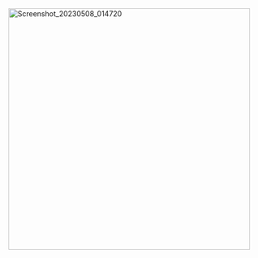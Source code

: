 <img width="476" alt="Screenshot_20230508_014720" src="https://user-images.githubusercontent.com/114134934/236699621-3d03741a-9d4e-4fa1-ac72-990219854340.png">
